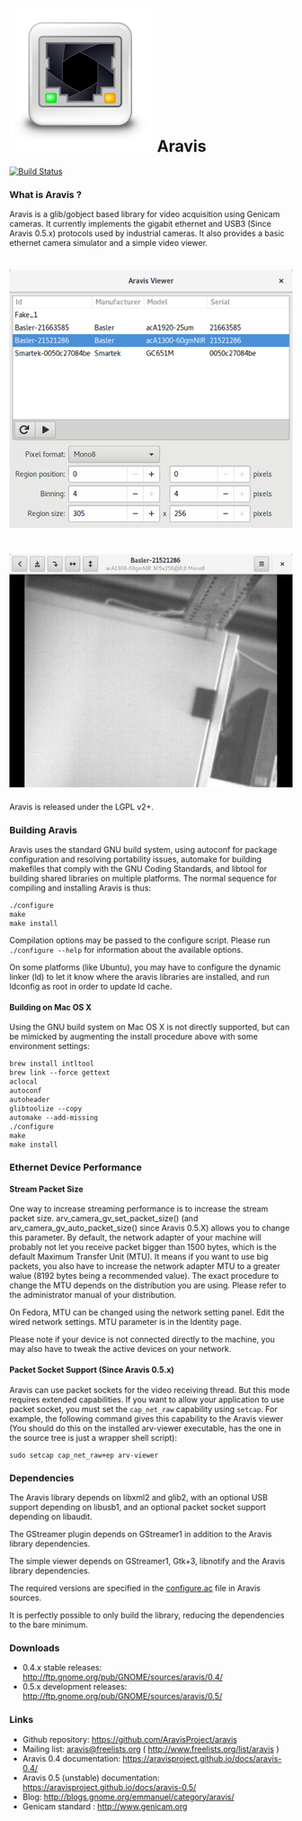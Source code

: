 # ![](viewer/icons/gnome/256x256/apps/aravis.png) Aravis

[![Build Status](https://travis-ci.org/AravisProject/aravis.svg?branch=master)](https://travis-ci.org/AravisProject/aravis)

### What is Aravis ?

Aravis is a glib/gobject based library for video acquisition using Genicam cameras. It currently implements the gigabit ethernet and USB3 (Since Aravis 0.5.x) protocols used by industrial cameras. It also provides a basic ethernet camera simulator and a simple video viewer.

# ![](viewer/data/aravis.png)
# ![](viewer/data/aravis-video.png)

Aravis is released under the LGPL v2+.

### Building Aravis

Aravis uses the standard GNU build system, using autoconf for package configuration and resolving portability issues, automake for building makefiles that comply with the GNU Coding Standards, and libtool for building shared libraries on multiple platforms. The normal sequence for compiling and installing Aravis is thus:

```
./configure
make
make install
```

Compilation options may be passed to the configure script. Please run `./configure --help` for information about the available options.

On some platforms (like Ubuntu), you may have to configure the dynamic linker (ld) to let it know where the aravis libraries are installed, and run ldconfig as root in order to update ld cache.

#### Building on Mac OS X

Using the GNU build system on Mac OS X is not directly supported, but can be mimicked by augmenting the install procedure above with some environment settings:

```
brew install intltool
brew link --force gettext
aclocal
autoconf
autoheader
glibtoolize --copy
automake --add-missing
./configure
make
make install
```

### Ethernet Device Performance

#### Stream Packet Size

One way to increase streaming performance is to increase the stream packet size. arv_camera_gv_set_packet_size() (and arv_camera_gv_auto_packet_size() since Aravis 0.5.X) allows you to change this parameter. By default, the network adapter of your machine will probably not let you receive packet bigger than 1500 bytes, which is the default Maximum Transfer Unit (MTU). It means if you want to use big packets, you also have to increase the network adapter MTU to a greater walue (8192 bytes being a recommended value). The exact procedure to change the MTU depends on the distribution you are using. Please refer to the administrator manual of your distribution.

On Fedora, MTU can be changed using the network setting panel. Edit the wired network settings. MTU parameter is in the Identity page.

Please note if your device is not connected directly to the machine, you may also have to tweak the active devices on your network.

#### Packet Socket Support (Since Aravis 0.5.x)

Aravis can use packet sockets for the video receiving thread. But this mode requires extended capabilities. If you want to allow your application to use packet socket, you must set the `cap_net_raw` capability using `setcap`. For example, the following command gives this capability to the Aravis viewer (You should do this on the installed arv-viewer executable, has the one in the source tree is just a wrapper shell script):

```
sudo setcap cap_net_raw+ep arv-viewer
```

### Dependencies

The Aravis library depends on libxml2 and glib2, with an optional USB support depending on libusb1, and an optional packet socket support depending on libaudit.

The GStreamer plugin depends on GStreamer1 in addition to the Aravis library dependencies.

The simple viewer depends on GStreamer1, Gtk+3, libnotify and the Aravis library dependencies.

The required versions are specified in the [configure.ac](https://github.com/AravisProject/aravis/blob/master/configure.ac#L67) file in Aravis sources.

It is perfectly possible to only build the library, reducing the dependencies to the bare minimum.

### Downloads

* 0.4.x stable releases: http://ftp.gnome.org/pub/GNOME/sources/aravis/0.4/
* 0.5.x development releases: http://ftp.gnome.org/pub/GNOME/sources/aravis/0.5/

### Links

* Github repository: https://github.com/AravisProject/aravis
* Mailing list: aravis@freelists.org ( http://www.freelists.org/list/aravis )
* Aravis 0.4 documentation: https://aravisproject.github.io/docs/aravis-0.4/
* Aravis 0.5 (unstable) documentation: https://aravisproject.github.io/docs/aravis-0.5/
* Blog: http://blogs.gnome.org/emmanuel/category/aravis/
* Genicam standard : http://www.genicam.org
